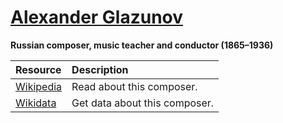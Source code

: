 # [Alexander Glazunov][composer]

__Russian composer, music teacher and conductor (1865–1936)__

[composer]: https://musescore.com/openscore-string-quartets/sets?order=title&text=Glazunov,+Alexander

Resource | Description
:---|:---
[Wikipedia] | Read about this composer.
[Wikidata] | Get data about this composer.

[Wikipedia]: https://en.wikipedia.org/wiki/Alexander_Glazunov
[Wikidata]: https://www.wikidata.org/wiki/Q25872
